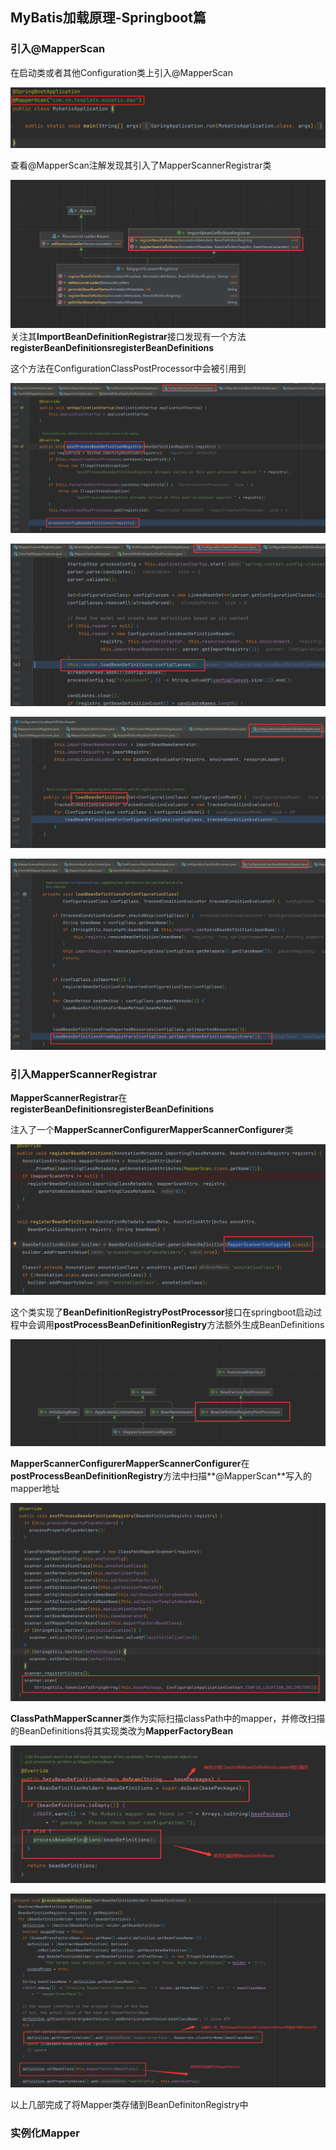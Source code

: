 ## MyBatis加载原理-Springboot篇

### 引入@MapperScan

在启动类或者其他Configuration类上引入@MapperScan

![image-20220321172815148](Mybatis.assets/image-20220321172815148-16489610345121.png)

查看@MapperScan注解发现其引入了MapperScannerRegistrar类

![image-20220321173335321](Mybatis.assets/image-20220321173335321.png)关注其**ImportBeanDefinitionRegistrar**接口发现有一个方法**registerBeanDefinitionsregisterBeanDefinitions**

这个方法在ConfigurationClassPostProcessor中会被引用到

![image-20220321175018664](Mybatis.assets/image-20220321175018664.png)

![image-20220321175045258](Mybatis.assets/image-20220321175045258.png)

![image-20220321175122506](Mybatis.assets/image-20220321175122506.png)

![image-20220321175152082](Mybatis.assets/image-20220321175152082.png)

### 引入MapperScannerRegistrar

**MapperScannerRegistrar**在**registerBeanDefinitionsregisterBeanDefinitions**

注入了一个**MapperScannerConfigurerMapperScannerConfigurer**类

![image-20220321173827610](Mybatis.assets/image-20220321173827610.png)

这个类实现了**BeanDefinitionRegistryPostProcessor**接口在springboot启动过程中会调用**postProcessBeanDefinitionRegistry**方法额外生成BeanDefinitions

![image-20220321173857184](Mybatis.assets/image-20220321173857184.png)

**MapperScannerConfigurerMapperScannerConfigurer**在**postProcessBeanDefinitionRegistry**方法中扫描**@MapperScan**写入的mapper地址

![image-20220321174129877](Mybatis.assets/image-20220321174129877.png)

**ClassPathMapperScanner**类作为实际扫描classPath中的mapper，并修改扫描的BeanDefinitions将其实现类改为**MapperFactoryBean**

![image-20220321174400507](Mybatis.assets/image-20220321174400507.png)

![image-20220321174547136](Mybatis.assets/image-20220321174547136.png)

以上几部完成了将Mapper类存储到BeanDefinitonRegistry中



### 实例化Mapper

